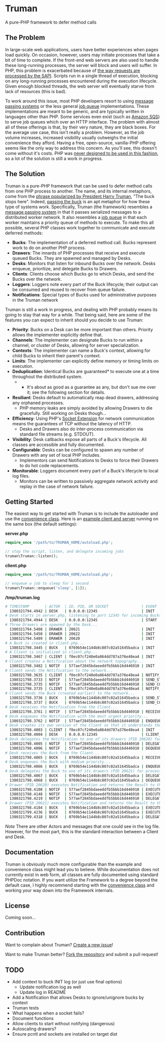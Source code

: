Truman
======
A pure-PHP framework to defer method calls

The Problem
-----------
In large-scale web applications, users have better experiences when pages load quickly. On occasion, however,
users may initiate processes that take a bit of time to complete. If the front-end web servers are also used
to handle these long-running processes, the server will block and users will suffer. In PHP, this problem is
exacerbated because of [the way requests are processed by the SAPI][1]. Scripts run in a single thread
of execution, blocking on any long-running processes encountered during the execution lifecycle. Given enough
blocked threads, the web server will eventually starve from lack of resources (this is bad).

To work around this issue, most PHP developers resort to using [message passing systems][2] or the less general
[job queue][3] implementations. These implementations are meant to be generic, and are typically written in languages
other than PHP. Some services even exist (such as [Amazon SQS][4]) to serve job queues which over an HTTP interface.
The problem with almost all of these offerings is that, by their very nature, they are black boxes. For the average use
case, this isn't really a problem. However, as the job volume increases, increased visibility usually outweighs the
initial convenience they afford. Having a free, open-source, vanilla-PHP offering seems like the only way to address
this concern. As you'll see, this doesn't come without it's costs. PHP was [never designed to be used in this fashion][5],
so a lot of the solution is still a work in progress.

The Solution
------------
Truman is a pure-PHP framework that can be used to defer method calls from one PHP process to another. The name, and its
internal metaphors, come from the [phrase popularized by President Harry Truman][6], "The buck stops here". Indeed,
[passing the buck][7] is an apt metaphor for how these type of systems work. Specifically, Truman (the framework) resembles
a [message passing system][2] in that it passes serialized messages to a distributed worker network. It also resembles
a [job queue][3] in that each worker maintains a priority queue of methods to execute. To make this all possible, several
PHP classes work together to communicate and execute deferred methods:

- __Bucks__: The implementation of a deferred method call. Bucks represent work to do on another PHP process.
- __Drawers__: The innards of PHP processes that receive and execute queued Bucks. They are spawned and managed by Desks.
- __Desks__: Monitors that listen for inbound Bucks over the network. Desks enqueue, prioritize, and delegate Bucks to Drawers.
- __Clients__: Clients choose which Bucks go to which Desks, and send the Bucks over the network.
- __Loggers__: Loggers note every part of the Buck lifecycle; their output can be consumed and reused to recover from queue failure.
- __Notifications__: Special types of Bucks used for administrative purposes in the Truman network

Truman is still a work in progress, and dealing with PHP probably means its going to stay that way for a while. That
being said, here are some of the features you can expect to inherit should you decide to use Truman:

- __Priority__: Bucks on a Desk can be more important than others. Priority allows the implementer explicitly define that.
- __Channels__: The implementer can designate Bucks to run within a channel, or cluster of Desks, allowing for server specialization.
- __Contexts__: The implementer can name a Buck's context, allowing for child Bucks to inherit their parent's context.
- __Limits__: The implementer can explicitly define memory or timing limits on execution.
- __Deduplication__: Identical Bucks are guaranteed* to execute one at a time throughout the distributed system.
  + * It's about as good as a guarantee as any, but don't sue me over it; see the following section for details.
- __Resiliant__: Desks default to automatically reap dead drawers, addressing any orphaned processes.
  + PHP memory leaks are simply avoided by allowing Drawers to die gracefully. Still working on Desks though...
- __Efficiency__: Using PHP's [Socket Extension][8] for network communication means the guarantees of TCP without the latency of HTTP.
  + Desks and Drawers also do inter-process communication via standard file streams (e.g. STDOUT).
- __Visibility__: Desk callbacks expose all parts of a Buck's lifecycle. All classes are accessible and fully documented.
- __Configurable__: Desks can be configured to spawn any number of Drawers with any set of local PHP includes.
  + Implementors can send Notifications to Desks to force their Drawers to do hot code replacements.
- __Monitorable__: Loggers document every part of a Buck's lifecycle to local log files.
  + Monitors can be written to passively aggregate network activity and replay in the case of network failure.


Getting Started
---------------
The easiest way to get started with Truman is to include the autoloader and use the [convenience class][9]. Here is an
[example client and server][10] running on the same box (the default settings):

__server.php__
```php
require_once '/path/to/TRUMAN_HOME/autoload.php';

// stop the script, listen, and delegate incoming jobs
truman\Truman::listen();
```

__client.php__
```php
require_once '/path/to/TRUMAN_HOME/autoload.php';

// enqueue a job to sleep for 1 second
truman\Truman::enqueue('sleep', [1]);
```

__/tmp/truman.log__
```sh
# TIMESTAMP       | ACTOR  | ID, PID, OR SOCKET               | EVENT             | DETAILS
  1380321794.4942 | DESK   | 0.0.0.0:12345                    | INIT              | [20620,20621,20622]
# Desk starts in server.php, listening to port 12345 for incoming Bucks...
  1380321794.4944 | DESK   | 0.0.0.0:12345                    | START             |
# Three Drawers are spawned by the Desk...
  1380321794.5408 | DRAWER | 20621                            | INIT              |
  1380321794.5450 | DRAWER | 20622                            | INIT              |
  1380321794.5489 | DRAWER | 20620                            | INIT              |
# A Buck is created in client.php...
  1380321798.3445 | BUCK   | 0769b54e1144b8c807c02a51645badca | INIT              | {"priority":2048,"channel":"default","allow_closures":false,"logger_options":[],"context":null,"memory_limit":134217728,"time_limit":60}
# A Client is initialized in client.php...
  1380321798.3467 | CLIENT | f0ec07cf240e0a864dd787a376e48ea4 | INIT              | {"desks":["127.0.0.1:12345"],"timestamp":"1380321798.3467"}
# Client creates a Notification about the network topography...
  1380321798.3482 | NOTIF  | 577aef2845bdaeeddfb5bbb16d446910 | INIT              | {"type":"CLIENT_UPDATE","notice":"YToxOntpOjA7YTozOntzOjQ6InBvcnQiO2k6MTIzNDU7czo0OiJob3N0IjtzOjk6IjEyNy4wLjAuMSI7czo4OiJjaGFubmVscyI7YToxOntpOjA7czo3OiJkZWZhdWx0Ijt9fX0=@1380321798.3467","options":{"priority":9223372036854775807,"channel":"default","allow_closures":false,"logger_options":[],"context":null,"memory_limit":134217728,"time_limit":60}}
# Client sends the Notification to the network...
  1380321798.3635 | CLIENT | f0ec07cf240e0a864dd787a376e48ea4 | NOTIFY_START      | "YToxOntpOjA7YTozOntzOjQ6InBvcnQiO2k6MTIzNDU7czo0OiJob3N0IjtzOjk6IjEyNy4wLjAuMSI7czo4OiJjaGFubmVscyI7YToxOntpOjA7czo3OiJkZWZhdWx0Ijt9fX0=@1380321798.3467"
  1380321798.3733 | NOTIF  | 577aef2845bdaeeddfb5bbb16d446910 | SEND_START        | "127.0.0.1:12345"
  1380321798.3735 | NOTIF  | 577aef2845bdaeeddfb5bbb16d446910 | SEND_COMPLETE     | "127.0.0.1:12345"
  1380321798.3735 | CLIENT | f0ec07cf240e0a864dd787a376e48ea4 | NOTIFY_COMPLETE   |
# Client sends the Buck (created earlier) to the network...
  1380321798.3736 | BUCK   | 0769b54e1144b8c807c02a51645badca | SEND_START        | "127.0.0.1:12345"
  1380321798.3737 | BUCK   | 0769b54e1144b8c807c02a51645badca | SEND_COMPLETE     | "127.0.0.1:12345"
# Desk receives the Notification from the Client...
  1380321798.3761 | NOTIF  | 577aef2845bdaeeddfb5bbb16d446910 | RECEIVED          | "0.0.0.0:12345"
# Desk enqueues the Notification with the most urgent priority...
  1380321798.3762 | NOTIF  | 577aef2845bdaeeddfb5bbb16d446910 | ENQUEUED          | 9223372036854775807
# Desk creates its own version of the Client so that it understands the network
  1380321798.4003 | CLIENT | f0ec07cf240e0a864dd787a376e48ea4 | INIT              | {"desks":["127.0.0.1:12345"],"timestamp":"1380321798.3467"}
  1380321798.4004 | DESK   | 0.0.0.0:12345                    | CLIENT_UPDATE     | "f0ec07cf240e0a864dd787a376e48ea4"
# Desk delegates the Notification to one of its drawers (PID 20620) for processing...
  1380321798.4005 | NOTIF  | 577aef2845bdaeeddfb5bbb16d446910 | DELEGATE_START    | 20620
  1380321798.4006 | NOTIF  | 577aef2845bdaeeddfb5bbb16d446910 | DEQUEUED          |
# Desk receives the Buck from the Client...
  1380321798.4065 | BUCK   | 0769b54e1144b8c807c02a51645badca | RECEIVED          | "0.0.0.0:12345"
# Desk enqueues the Buck with medium priority...
  1380321798.4066 | BUCK   | 0769b54e1144b8c807c02a51645badca | ENQUEUED          | 2048
# Desk delegates the Buck to one of its drawers (PID 20621) for processing...
  1380321798.4067 | BUCK   | 0769b54e1144b8c807c02a51645badca | DELEGATE_START    | 20621
  1380321798.4068 | BUCK   | 0769b54e1144b8c807c02a51645badca | DEQUEUED          |
# Drawer (PID 20620) executes Notification and returns the Result to the delegating Desk...
  1380321798.4108 | NOTIF  | 577aef2845bdaeeddfb5bbb16d446910 | EXECUTE_START     | 20620
  1380321798.4148 | NOTIF  | 577aef2845bdaeeddfb5bbb16d446910 | EXECUTE_COMPLETE  | {"pid":20620,"runtime":4.7922134399414e-5,"memory_base":262144,"retval":"YToxOntpOjA7YTozOntzOjQ6InBvcnQiO2k6MTIzNDU7czo0OiJob3N0IjtzOjk6IjEyNy4wLjAuMSI7czo4OiJjaGFubmVscyI7YToxOntpOjA7czo3OiJkZWZhdWx0Ijt9fX0=@1380321798.3467","memory":262144}
  1380321798.4219 | NOTIF  | 577aef2845bdaeeddfb5bbb16d446910 | DELEGATE_COMPLETE | 20620
# Drawer (PID 20621) executes Notification and returns the Result to the delegating Desk...
  1380321798.4184 | BUCK   | 0769b54e1144b8c807c02a51645badca | EXECUTE_START     | 20621
  1380321799.4236 | BUCK   | 0769b54e1144b8c807c02a51645badca | EXECUTE_COMPLETE  | {"pid":20621,"runtime":1.0033450126648,"memory_base":262144,"retval":0,"memory":262144}
  1380321799.4318 | BUCK   | 0769b54e1144b8c807c02a51645badca | DELEGATE_COMPLETE | 20621
```

*Note* There are other Actors and messages that one could see in the log file. However, for the most part, this is the
standard interaction between a Client and Desk.

Documentation
--------------
Truman is obviously much more configurable than the example and convenience class might lead you to believe. While
documentation does not currently exist in web form, all classes are fully documented using standard PHPDoc notation. If
you want utilize the Framework to a degree beyond the default case, I highly recommend starting with the [convenience
class][9] and working your way down into the Framework internals.

License
-------
Coming soon...

Contribution
------------
Want to complain about Truman? [Create a new issue][11]!

Want to make Truman better? [Fork the repository][12] and submit a pull request!

TODO
----
- Add context to buck INIT log (or just use final options)
  - Update notification log as well
  - Update log in README
- Add a Notification that allows Desks to ignore/unignore bucks by context
- Truman tests
- What happens when a socket fails?
- Document functions
- Allow clients to start without notifying (dangerous)
- Autoscaling drawers?
- Ensure pcntl and sockets are installed on target dist

[1]:http://abhinavsingh.com/blog/2008/11/how-does-php-echos-a-hello-world-behind-the-scene/
[2]:http://en.wikipedia.org/wiki/Message_passing
[3]:http://en.wikipedia.org/wiki/Job_queue
[4]:http://aws.amazon.com/sqs
[5]:http://software-gunslinger.tumblr.com/post/47131406821/php-is-meant-to-die
[6]:http://en.wiktionary.org/wiki/the_buck_stops_here
[7]:http://en.wikipedia.org/wiki/Buck_passing
[8]:http://php.net/manual/en/book.sockets.php
[9]:/src/truman/Truman.php
[10]:/example
[11]:https://github.com/azoff/truman/issues
[12]:https://github.com/azoff/truman/fork